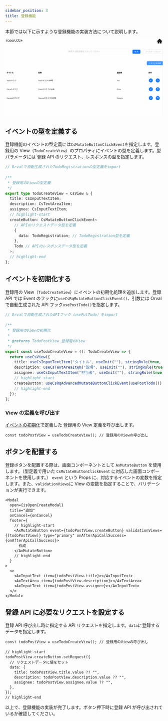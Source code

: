 ```yaml
---
sidebar_position: 3
title: 登録機能
---
```


本節では以下に示すような登録機能の実装方法について説明します。

![登録機能の画面](../../../static/img/crud-create.gif)

## イベントの型を定義する

登録機能のイベントの型定義には`CsMutateButtonClickEvent`を指定します。登録用の View（`TodoCreateView`）のプロパティにイベントの型を定義します。型パラメータには 登録 API のリクエスト、レスポンスの型を指定します。

```ts title="src/app/todo/page.view.ts"
// Orvalで自動生成されたTodoRegistrationの型定義をimport

/**
 * 登録用のViewの型定義
 */
export type TodoCreateView = CsView & {
  title: CsInputTextItem;
  description: CsTextAreaItem;
  assignee: CsInputTextItem;
  // highlight-start
  createButton: CsMutateButtonClickEvent<
    // APIのリクエストデータ型を定義
    {
      data: TodoRegistration; // TodoRegistration型を定義
    },
    Todo // APIのレスポンスデータ型を定義
  >;
  // highlight-end
};
```

## イベントを初期化する

登録用の View（`TodoCreateView`）にイベントの初期化処理を追加します。登録 API では Event のフックに`useCsRqMutateButtonClickEvent()`、引数には Orval で自動生成された API フック`usePostTodo()`を指定します。

```ts title="src/app/todo/page.view.ts"
// Orvalで自動生成されたAPIフック（usePutTodo）をimport

/**
 * 登録用のViewの初期化
 *
 * @returns TodoPostView 登録用のView
 */
export const useTodoCreateView = (): TodoCreateView => {
  return useCsView({
    title: useCsInputTextItem("タイトル", useInit(""), stringRule(true, 1, 20), RW.Editable, "タイトルを入力してください"),
    description: useCsTextAreaItem("説明", useInit(""), stringRule(true, 1, 100), RW.Editable, "タスクの説明を入力してください"),
    assignee: useCsInputTextItem("担当者", useInit(""), stringRule(true, 1, 20), RW.Editable, "担当者を入力してください"),
    // highlight-start
    createButton: useCsRqAdvancedMutateButtonClickEvent(usePostTodo()), // イベントの初期化処理の追加
    // highlight-end
  });
};
```

### View の定義を呼び出す

[イベントの初期化](./create-feature.md#イベントを初期化する)で定義した 登録用の View 定義を呼び出します。

```tsx title="src/app/todo/TodoCreateModal.tsx"
const todoPostView = useTodoCreateView(); // 登録用のViewの呼び出し
```

## ボタンを配置する

登録ボタンを配置する際は、画面コンポーネントとして `AxMutateButton` を使用します。（型定義で用いた `CsMutateButtonClickEvent` に対応した画面コンポーネントを使用します。）
`event` という Props に、対応するイベントの変数を指定します。また、`validationViews`に View の変数を指定することで、バリデーションが実行できます。

```tsx title="src/app/todo/TodoCreateModal.tsx"
<Modal
  open={isOpenCreateModal}
  title="追加"
  onCancel={onCancel}
  footer={
    // highlight-start
    <AxMutateButton event={todoPostView.createButton} validationViews={[todoPostView]} type="primary" onAfterApiCallSuccess={onAfterApiCallSuccess}>
      作成
    </AxMutateButton>
    // highlight-end
  }
>
  <>
    <AxInputText item={todoPostView.title}></AxInputText>
    <AxTextArea item={todoPostView.description}></AxTextArea>
    <AxInputText item={todoPostView.assignee}></AxInputText>
  </>
</Modal>
```

## 登録 API に必要なリクエストを設定する

登録 API 呼び出し時に指定する API リクエストを指定します。`data`に登録するデータを指定します。

```tsx title="src/app/todo/TodoCreateModal.tsx"
const todoPostView = useTodoCreateView(); // 登録用のViewの呼び出し

// highlight-start
todoPostView.createButton.setRequest({
  // リクエストデータに値をセット
  data: {
    title: todoPostView.title.value ?? "",
    description: todoPostView.description.value ?? "",
    assignee: todoPostView.assignee.value ?? "",
  },
});
// highlight-end
```

以上で、登録機能の実装が完了します。ボタン押下時に登録 API が呼び出されているか確認してください。
